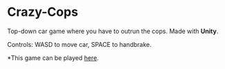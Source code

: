 # Crazy-Cops

Top-down car game where you have to outrun the cops.
Made with **Unity**.

Controls: WASD to move car, SPACE to handbrake.
 
 *This game can be played 
 [here](https://souvik-2000.itch.io/crazy-cops).
